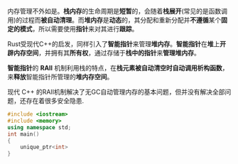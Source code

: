 
内存管理不外如是。**栈内存**的生命周期是**短暂**的，会随着**栈展开**(常见的是函数调用)的过程而**被自动清理**。而**堆内存**是**动态**的，其分配和重新分配并**不遵循**某个**固定的模式**，所以需要使用**指针**来对其进行**跟踪**。

Rust受现代C++的启发，同样引入了**智能指针**来管理**堆内存**。**智能指针**在**堆**上**开辟内存空间**，并拥有其**所有权**，通过存储于**栈中的指针**来**管理堆内存**。

**智能指针**的 **RAII** 机制利用栈的特点，在**栈元素被自动清空时自动调用析构函数**，来**释放**智能指针所管理的**堆内存空间**。

现代 C++ 的RAII机制解决了无GC自动管理内存的基本问题，但并没有解决全部问题，还存在着很多安全隐患.

```cpp
#include <iostream>
#include <memory>
using namespace std;
int main()
{
	unique_ptr<int>
}
```

